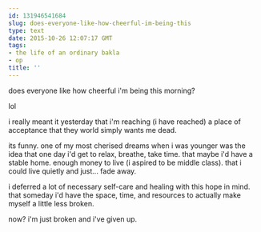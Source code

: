 ```yaml
---
id: 131946541684
slug: does-everyone-like-how-cheerful-im-being-this
type: text
date: 2015-10-26 12:07:17 GMT
tags:
- the life of an ordinary bakla
- op
title: ''
---
```

does everyone like how cheerful i'm being this morning?

lol

i really meant it yesterday that i'm reaching (i have reached) a place of acceptance that they world simply wants me dead.

its funny. one of my most cherised dreams when i was younger was the idea that one day i'd get to relax, breathe, take time. that maybe i'd have a stable home. enough money to live (i aspired to be middle class). that i could live quietly and just... fade away.

i deferred a lot of necessary self-care and healing with this hope in mind. that someday i'd have the space, time, and resources to actually make myself a little less broken.

now? i'm just broken and i've given up.